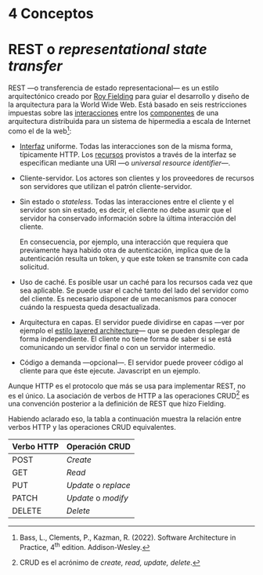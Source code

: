 # 4 Conceptos

# REST o *representational state transfer*

REST —o transferencia de estado representacional— es un estilo arquitectónico
creado por [Roy Fielding](https://en.wikipedia.org/wiki/Roy_Fielding) para guiar
el desarrollo y diseño de la arquitectura para la World Wide Web. Está basado en
seis restricciones impuestas sobre las [interacciones](./4_Interaccion.md) entre
los [componentes](/4_Conceptos/4_Componente.md) de una arquitectura distribuida
para un sistema de hipermedia a escala de Internet como el de la web[^1]:

[^1]: Bass, L., Clements, P., Kazman, R. (2022). Software Architecture in
    Practice, 4<sup>th</sup> edition. Addison-Wesley.

* [Interfaz](/4_Conceptos/4_Interfaz.md) uniforme. Todas las interacciones son
  de la misma forma, típicamente HTTP. Los [recursos](./4_Recurso.md) provistos
  a través de la interfaz se especifican mediante una URI —o *universal resource
  identifier*—.

* Cliente-servidor. Los actores son clientes y los proveedores de recursos son
  servidores que utilizan el patrón cliente-servidor.

* Sin estado o *stateless*. Todas las interacciones entre el cliente y el
  servidor son sin estado, es decir, el cliente no debe asumir que el servidor
  ha conservado información sobre la última interacción del cliente.

  En consecuencia, por ejemplo, una interacción que requiera que previamente
  haya habido otra de autenticación, implica que de la autenticación resulta un
  token, y que este token se transmite con cada solicitud.

* Uso de caché. Es posible usar un caché para los recursos cada vez que sea
  aplicable. Se puede usar el caché tanto del lado del servidor como del
  cliente. Es necesario disponer de un mecanismos para conocer cuándo la
  respuesta queda desactualizada.

* Arquitectura en capas. El servidor puede dividirse en capas —ver por ejemplo
  el [estilo layered architecture](/3_Plantillas/3_9_Layered_Architecture.md)—
  que se pueden desplegar de forma independiente. El cliente no tiene forma de
  saber si se está comunicando un servidor final o con un servidor intermedio.

* Código a demanda —opcional—. El servidor puede proveer código al cliente para
  que éste ejecute. Javascript en un ejemplo.

Aunque HTTP es el protocolo que más se usa para implementar REST, no es el
único. La asociación de verbos de HTTP a las operaciones CRUD[^2] es una
convención posterior a la definición de REST que hizo Fielding.

[^2]: CRUD es el acrónimo de *create, read, update, delete*.

Habiendo aclarado eso, la tabla a continuación muestra la relación entre verbos
HTTP y las operaciones CRUD equivalentes.

| Verbo HTTP | Operación CRUD       |
| ---------- | -------------------- |
| POST       | *Create*             |
| GET        | *Read*               |
| PUT        | *Update* o *replace* |
| PATCH      | *Update* o *modify*  |
| DELETE     | *Delete*             |
